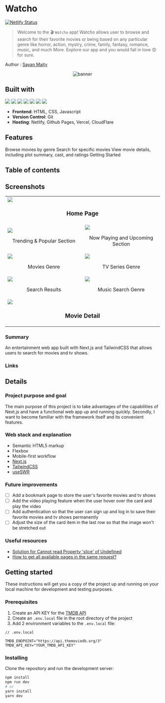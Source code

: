 
# Watcho
[![Netlify Status](https://api.netlify.com/api/v1/badges/f3dd54aa-fd47-4ed5-bdaa-e6248062c6ad/deploy-status)](https://app.netlify.com/sites/watcho-app/deploys)

>Welcome to the 🎬 ``` Watcho ``` app! Watcho allows user to browse and search for their favorite movies or being based on any particular genre like horror, action, mystry, crime, family, fantasy, romance, music, and much More. Explore our app and you would fall in love 😍 for sure.

Author : [Sayan Maity](sayancr777@gmail.com)

<p align="center">
  <img src="https://github.com/Sayan-Maity/Watcho/blob/main/assets/banner.png" alt="banner">
</p>

## Built with
<img src="https://img.shields.io/badge/react%20-%23333.svg?&style=for-the-badge&logo=react&logoColor=%2361DAFB"/> <img src="https://img.shields.io/badge/tailwindcss%20-%2306B6D4.svg?&style=for-the-badge&logo=tailwindcss&logoColor=white"/>  <img src="https://img.shields.io/badge/next.js%20-%23323330.svg?&style=for-the-badge&logo=next.js&logoColor=white"/> <img src="https://img.shields.io/badge/themoviedatabase%20-%2301B4E4.svg?&style=for-the-badge&logo=themoviedatabase&logoColor=white"/> <img src="https://img.shields.io/badge/netlify%20-%2300C7B7.svg?&style=for-the-badge&logo=netlify&logoColor=white"/> <img src="https://img.shields.io/badge/vercel%20-%23333.svg?&style=for-the-badge&logo=vercel&logoColor=white"/> <img src="https://img.shields.io/badge/cloudflare%20-%23F38020.svg?&style=for-the-badge&logo=cloudflare&logoColor=white"/> 
- **Frontend**: HTML, CSS, Javascript
- **Version Control**: Git
- **Hosting**: Netlify, Github Pages, Vercel, CloudFlare

## Features
Browse movies by genre
Search for specific movies
View movie details, including plot summary, cast, and ratings
Getting Started
## Table of contents

## Screenshots
<table>
    <tr>
        <td colspan="2">
            <img src="https://github.com/Sayan-Maity/Watcho/blob/main/assets/preview.jpg"></img>
            <br />
            <h3 align="center">Home Page</h3>
        </td>
    </tr>
    <tr>
        <td width="50%">
            <img src="https://github.com/Sayan-Maity/Watcho/blob/main/assets/preview7.jpg"></img>
            <br />
            <p align="center">Trending & Popular Section</p>
        </td>
        <td width="50%">
            <img src="https://github.com/Sayan-Maity/Watcho/blob/main/assets/preview6.jpg"></img>
            <br />
            <p align="center">Now Playing and Upcoming Section</p>
        </td>
    </tr>
    <tr>
        <td width="50%">
            <img src="https://github.com/Sayan-Maity/Watcho/blob/main/assets/preview2.jpg"></img>
            <br />
            <p align="center">Movies Genre</p>
        </td>
        <td width="50%">
            <img src="https://github.com/Sayan-Maity/Watcho/blob/main/assets/preview3.jpg"></img>
            <br />
            <p align="center">TV Series Genre</p>
        </td>
    </tr>
    <tr>
        <td width="50%">
            <img src="https://github.com/Sayan-Maity/Watcho/blob/main/assets/preview4.jpg"></img>
            <br />
            <p align="center">Search Results</p></td>
        <td width="50%">
            <img src="https://github.com/Sayan-Maity/Watcho/blob/main/assets/preview8.jpg"></img>
            <br />
            <p align="center">Music Search Genre</p></td>
    </tr>
    <tr>
        <td colspan="2">
            <img src="https://github.com/Sayan-Maity/Watcho/blob/main/assets/preview5.jpeg"></img>
            <br />
            <h3 align="center">Movie Detail</h3>
        </td>
    </tr>
</table>








### Summary

An entertainment web app built with Next.js and TailwindCSS that allows users to search for movies and tv shows.

### Links



## Details

### Project purpose and goal

The main purpose of this project is to take advantages of the capabilities of Next.js and have a functional web app up and running quickly. Secondly, I want to become familiar with the framework itself and its convenient features.

### Web stack and explanation

- Semantic HTML5 markup
- Flexbox
- Mobile-first workflow
- [Next.js](https://nextjs.org/)
- [TailwindCSS](https://tailwindcss.com/)
- [useSWR](https://swr.vercel.app/)


### Future improvements

- [ ] Add a bookmark page to store the user's favorite movies and tv shows
- [ ] Add the video playing feature when the user hover over the card and play the video
- [ ] Add authentication so that the user can sign up and log in to save their favorite movies and tv shows permanently
- [ ] Adjust the size of the card item in the last row so that the image won't be stretched out

### Useful resources

- [Solution for Cannot read Property 'slice' of Undefined](https://bobbyhadz.com/blog/javascript-cannot-read-property-slice-of-undefined)
- [How to get all available pages in the same request?](https://www.themoviedb.org/talk/55aa2a76c3a3682d63002fb1?language=en)

## Getting started

These instructions will get you a copy of the project up and running on your local machine for development and testing purposes.

### Prerequisites

1. Create an API KEY for the [TMDB API](https://www.themoviedb.org/documentation/api)
2. Create an `.env.local` file in the root directory of the project
3. Add 2 environment variables to the `.env.local` file:
```env
// .env.local

TMDB_ENDPOINT="https://api.themoviedb.org/3"
TMDB_API_KEY="YOUR_TMDB_API_KEY"
```

### Installing

Clone the repository and run the development server:
```bash
npm install
npm run dev
# or
yarn install
yarn dev
```

